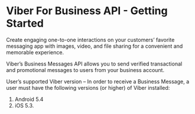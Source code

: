# Viber For Business API - Getting Started

Create engaging one-to-one interactions on your customers’ favorite messaging app with images, video, and file sharing for a convenient and memorable experience.

Viber’s Business Messages API allows you to send verified transactional and promotional
messages to users from your business account.

User’s supported Viber version – In order to receive a Business Message, a user must have
the following versions (or higher) of Viber installed: 
1. Android 5.4 
2. iOS 5.3.


